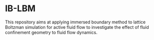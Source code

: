 # IB-LBM

This repository aims at applying immersed boundary method to lattice Boltzman simulation
for active fluid flow to investigate the effect of fluid confinement geometry to fluid
flow dynamics.
